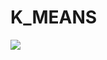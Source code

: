 # K_MEANS
![](https://github.com/MohammadMahdiOmid/Virtual-Irrigation/blob/master/Machine_learning/unsupervised%20learning/Kmeans/images/clustring.png)
